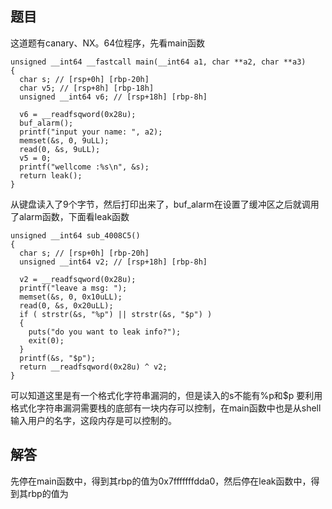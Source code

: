 ## 题目
这道题有canary、NX。64位程序，先看main函数
```
unsigned __int64 __fastcall main(__int64 a1, char **a2, char **a3)
{
  char s; // [rsp+0h] [rbp-20h]
  char v5; // [rsp+8h] [rbp-18h]
  unsigned __int64 v6; // [rsp+18h] [rbp-8h]

  v6 = __readfsqword(0x28u);
  buf_alarm();
  printf("input your name: ", a2);
  memset(&s, 0, 9uLL);
  read(0, &s, 9uLL);
  v5 = 0;
  printf("wellcome :%s\n", &s);
  return leak();
}
```
从键盘读入了9个字节，然后打印出来了，buf_alarm在设置了缓冲区之后就调用了alarm函数，下面看leak函数
```
unsigned __int64 sub_4008C5()
{
  char s; // [rsp+0h] [rbp-20h]
  unsigned __int64 v2; // [rsp+18h] [rbp-8h]

  v2 = __readfsqword(0x28u);
  printf("leave a msg: ");
  memset(&s, 0, 0x10uLL);
  read(0, &s, 0x20uLL);
  if ( strstr(&s, "%p") || strstr(&s, "$p") )
  {
    puts("do you want to leak info?");
    exit(0);
  }
  printf(&s, "$p");
  return __readfsqword(0x28u) ^ v2;
}
```
可以知道这里是有一个格式化字符串漏洞的，但是读入的s不能有%p和$p
要利用格式化字符串漏洞需要栈的底部有一块内存可以控制，在main函数中也是从shell输入用户的名字，这段内存是可以控制的。
## 解答
先停在main函数中，得到其rbp的值为0x7fffffffdda0，然后停在leak函数中，得到其rbp的值为

